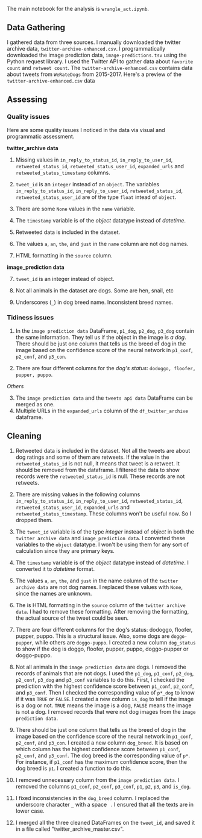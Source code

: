 The main notebook for the analysis is `wrangle_act.ipynb`.

## Data Gathering 
I gathered data from three sources. I manually downloaded the twitter archive data, `twitter-archive-enhanced.csv`. I programmatically downloaded the image prediction data, `image-predictions.tsv` using the Python request library. I used the Twitter API to gather data about `favorite count` and `retweet count`.   The `twitter-archive-enhanced.csv` contains data about tweets from `WeRateDogs` from 2015-2017. Here's a preview of the `twitter-archive-enhanced.csv` data

## Assessing

### Quality issues

Here are some quality issues I noticed in the data via visual and programmatic assessment.

**twitter_archive data**

1. Missing values in `in_reply_to_status_id`, `in_reply_to_user_id`, `retweeted_status_id`, `retweeted_status_user_id`, `expanded_urls` and `retweeted_status_timestamp` columns.

2. `tweet_id` is an `integer` instead of an `object`. The variables `in_reply_to_status_id`, `in_reply_to_user_id`, `retweeted_status_id`, `retweeted_status_user_id` are of the type `float` intead of `object`.

3. There are some `None` values in the `name` variable.

4. The `timestamp` variable is of the *object* datatype instead of *datetime*.

5. Retweeted data is included in the dataset.

6. The values `a`, `an`, `the`, and `just` in the `name` column are not dog names.

7. HTML formatting in the `source` column.


**image_prediction data**

7. `tweet_id` is an integer instead of object.

8. Not all animals in the dataset are dogs. Some are hen, snail, etc

9. Underscores (`_`) in dog breed name. Inconsistent breed names.


### Tidiness issues

1. In the `image prediction data` DataFrame, `p1_dog`, `p2_dog`, `p3_dog` contain the same information. They tell us if the object in the image is *a dog*. There should be just one column that tells us the breed of dog in the image based on the confidence score of the neural network in `p1_conf`, `p2_conf`, and `p3_con`.

2. There are four different columns for the *dog's status*: `dodoggo, floofer, pupper, puppo`. 

*Others*

3. The `image prediction data` and the `tweets api data` DataFrame can be merged as one.
4. Multiple URLs in the `expanded_urls` column of the `df_twitter_archive` dataframe.


## Cleaning

1. Retweeted data is included in the dataset. Not all the tweets are about dog ratings and some of them are retweets. If the value in the `retweeted_status_id` is not null, it means that tweet is a retweet. It should be removed from the dataframe. I filtered the data to show records were the `retweeted_status_id` is null. These records are not retweets.


2. There are missing values in the following columns `in_reply_to_status_id`, `in_reply_to_user_id`, `retweeted_status_id`, `retweeted_status_user_id`, `expanded_urls` and `retweeted_status_timestamp`. These columns won't be useful now. So I dropped them.


3. The `tweet_id` variable is of the type *integer* instead of *object* in both the `twitter archive data` and `image_prediction data`. I converted these variables to the `object` datatype. I won't be using them for any sort of calculation since they are primary keys. 


4. The `timestamp` variable is of the *object* datatype instead of *datetime*. I converted it to *datetime* format.


5. The values `a`, `an`, `the`, and `just` in the name column of the `twitter archive data` are not dog names. I replaced these values with `None`, since the names are unknown.

6. The is HTML formatting in the `source` column of the `twitter archive data`. I had to remove these formatting. After removing the formatting, the actual source of the tweet could be seen.


7. There are four different columns for the dog's status: dodoggo, floofer, pupper, puppo. This is a structural issue. Also, some dogs are `doggo-pupper`, while others are `doggo-puppo`. I created a new column `dog_status` to show if the dog is doggo, floofer, pupper, puppo, doggo-pupper or doggo-puppo.


8. Not all animals in the `image prediction data` are dogs. I removed the records of animals that are not dogs. I used the `p1_dog`, `p1_conf`, `p2_dog`, `p2_conf`, `p3_dog` and `p3_conf` variables to do this. First, I checked the prediction with the highest confidence score between `p1_conf`, `p2_conf`, and `p3_conf`. Then I checked the corresponding value of `p*_dog` to know if it was `TRUE` or `FALSE`. I created a new column `is_dog` to tell if the image is a dog or not. `TRUE` means the image is a dog, `FALSE` means the image is not a dog. I removed records that were not dog images from the `image prediction data`.



9. There should be just one column that tells us the breed of dog in the image based on the confidence score of the neural network in `p1_conf`, `p2_conf`, and `p3_con`. I created a new column `dog_breed`. It is based on which column has the highest confidence score between `p1_conf`, `p2_conf`, and `p3_conf`. The dog breed is the corresponding value of `p*`. For instance, if `p1_conf` has the maximum confidence score, then the dog breed is `p1`. I created a function to do this.



10. I removed unnecessary column from the `image prediction data`. I removed the columns `p1_conf`, `p2_conf`, `p3_conf`, `p1`, `p2`, `p3`, and `is_dog`.


11. I fixed inconsistencies in the `dog_breed` column. I replaced the underscore character `_` with a space ` `. I ensured that all the texts are in lower case.



12. I merged all the three cleaned DataFrames on the `tweet_id`, and saved it in a file called "twitter_archive_master.csv".
